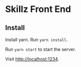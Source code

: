 # Skillz Front End

## Install

Install yarn. Run `yarn install`.

Run `yarn start` to start the server.

Visit <http://localhost:1234>.
